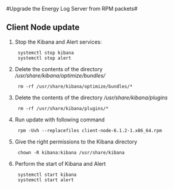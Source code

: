 #Upgrade the Energy Log Server from RPM packets#


## Client Node update ##

1. Stop the Kibana and Alert services:

		systemctl stop kibana
		systemctl stop alert

1. Delete the contents of the directory */usr/share/kibana/optimize/bundles/*

		rm -rf /usr/share/kibana/optimize/bundles/*

1. Delete the contents of the directory */usr/share/kibana/plugins*

		rm -rf /usr/share/kibana/plugins/*

1. Run update with following command

		rpm -Uvh --replacefiles client-node-6.1.2-1.x86_64.rpm

1. Give the right permissions to the Kibana directory

		chown -R kibana:kibana /usr/share/kibana

1. Perform the start of Kibana and Alert

		systemctl start kibana
		systemctl start alert